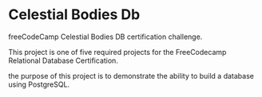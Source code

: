 # Celestial Bodies Db
freeCodeCamp Celestial Bodies DB certification challenge.

This project is one of five required projects for the FreeCodecamp Relational Database Certification.

the purpose of this project is to demonstrate the ability to build a database using PostgreSQL.
